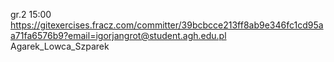 gr.2 15:00
https://gitexercises.fracz.com/committer/39bcbcce213ff8ab9e346fc1cd95aa71fa6576b9?email=igorjangrot@student.agh.edu.pl
Agarek_Lowca_Szparek